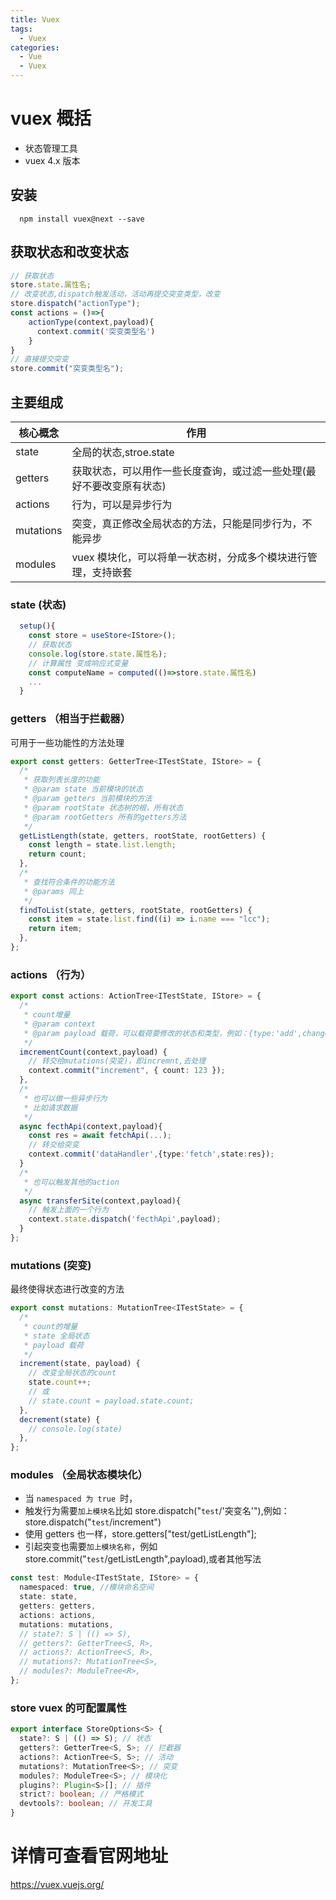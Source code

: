 ```yaml
---
title: Vuex
tags:
  - Vuex
categories:
  - Vue
  - Vuex
---
```


# vuex 概括

- 状态管理工具
- vuex 4.x 版本

## 安装

```CLI
  npm install vuex@next --save
```

## 获取状态和改变状态

```ts
// 获取状态
store.state.属性名;
// 改变状态,dispatch触发活动，活动再提交突变类型，改变
store.dispatch("actionType");
const actions = ()=>{
    actionType(context,payload){
      context.commit('突变类型名')
    }
}
// 直接提交突变
store.commit("突变类型名");
```

## 主要组成

| 核心概念  | 作用                                                                 |
| --------- | -------------------------------------------------------------------- |
| state     | 全局的状态,stroe.state                                               |
| getters   | 获取状态，可以用作一些长度查询，或过滤一些处理(最好不要改变原有状态) |
| actions   | 行为，可以是异步行为                                                 |
| mutations | 突变，真正修改全局状态的方法，只能是同步行为，不能异步               |
| modules   | vuex 模块化，可以将单一状态树，分成多个模块进行管理，支持嵌套        |

### state (状态)

```ts
  setup(){
    const store = useStore<IStore>();
    // 获取状态
    console.log(store.state.属性名);
    // 计算属性 变成响应式变量
    const computeName = computed(()=>store.state.属性名)
    ...
  }
```

### getters （相当于拦截器）

可用于一些功能性的方法处理

```ts
export const getters: GetterTree<ITestState, IStore> = {
  /*
   * 获取列表长度的功能
   * @param state 当前模块的状态
   * @param getters 当前模块的方法
   * @param rootState 状态树的根，所有状态
   * @param rootGetters 所有的getters方法
   */
  getListLength(state, getters, rootState, rootGetters) {
    const length = state.list.length;
    return count;
  },
  /*
   * 查找符合条件的功能方法
   * @params 同上
   */
  findToList(state, getters, rootState, rootGetters) {
    const item = state.list.find((i) => i.name === "lcc");
    return item;
  },
};
```

### actions （行为）

```ts
export const actions: ActionTree<ITestState, IStore> = {
  /*
   * count增量
   * @param context
   * @param payload 载荷，可以载荷要修改的状态和类型，例如：{type:'add',changeState:{...}}
   */
  imcrementCount(context,payload) {
    // 转交给mutations(突变)，即incremnt,去处理
    context.commit("increment", { count: 123 });
  },
  /*
   * 也可以做一些异步行为
   * 比如请求数据
   */
  async fecthApi(context,payload){
    const res = await fetchApi(...);
    // 转交给突变
    context.commit('dataHandler',{type:'fetch',state:res});
  }
  /*
   * 也可以触发其他的action
   */
  async transferSite(context,payload){
    // 触发上面的一个行为
    context.state.dispatch('fecthApi',payload);
  }
};
```

### mutations (突变)

最终使得状态进行改变的方法

```ts
export const mutations: MutationTree<ITestState> = {
  /*
   * count的增量
   * state 全局状态
   * payload 载荷
   */
  increment(state, payload) {
    // 改变全局状态的count
    state.count++;
    // 或
    // state.count = payload.state.count;
  },
  decrement(state) {
    // console.log(state)
  },
};
```

### modules （全局状态模块化）

- 当 `namespaced 为 true `时，
- 触发行为需要`加上模块名`比如 store.dispatch("`test`/'突变名'"),例如：store.dispatch("`test`/increment")
- 使用 getters 也一样，store.getters["test/getListLength"];
- 引起突变也需要`加上模块名称`，例如 store.commit("`test`/getListLength",payload),或者其他写法

```ts
const test: Module<ITestState, IStore> = {
  namespaced: true, //模块命名空间
  state: state,
  getters: getters,
  actions: actions,
  mutations: mutations,
  // state?: S | (() => S),
  // getters?: GetterTree<S, R>,
  // actions?: ActionTree<S, R>,
  // mutations?: MutationTree<S>,
  // modules?: ModuleTree<R>,
};
```

### store vuex 的可配置属性

```ts
export interface StoreOptions<S> {
  state?: S | (() => S); // 状态
  getters?: GetterTree<S, S>; // 拦截器
  actions?: ActionTree<S, S>; // 活动
  mutations?: MutationTree<S>; // 突变
  modules?: ModuleTree<S>; // 模块化
  plugins?: Plugin<S>[]; // 插件
  strict?: boolean; // 严格模式
  devtools?: boolean; // 开发工具
}
```

# 详情可查看官网地址

https://vuex.vuejs.org/
